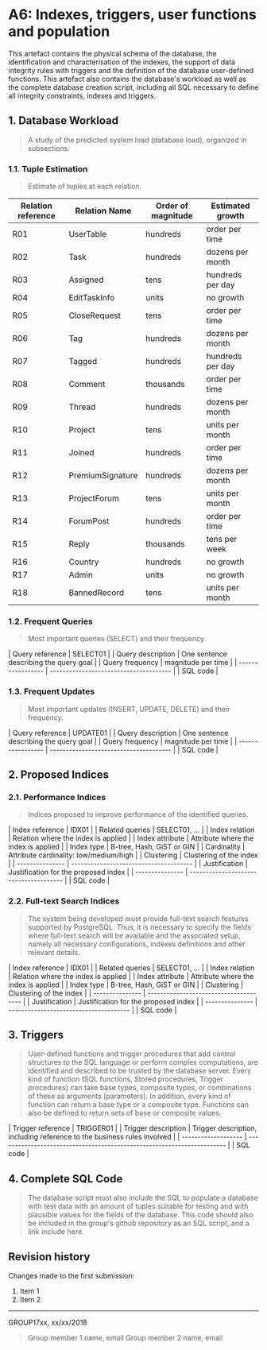 # A6: Indexes, triggers, user functions and population

This artefact contains the physical schema of the database, the identification and characterisation of the indexes, the support of data integrity rules with triggers and the definition of the database user-defined functions. This artefact also contains the database's workload as well as the complete database creation script, including all SQL necessary to define all integrity constraints, indexes and triggers.

## 1. Database Workload

> A study of the predicted system load (database load), organized in subsections.

### 1.1. Tuple Estimation

> Estimate of tuples at each relation.
<!-- Orders of magnitude units tens hundreds thousands  -->

| Relation reference | Relation Name    | Order of magnitude        | Estimated growth |
| ------------------ | ---------------- | ------------------------- | ---------------- |
| R01                | UserTable        | hundreds                  | order per time   |
| R02                | Task             | hundreds                  | dozens per month |
| R03                | Assigned         | tens                      | hundreds per day |
| R04                | EditTaskInfo     | units                     | no growth        |
| R05                | CloseRequest     | tens                      | order per time   |
| R06                | Tag              | hundreds                  | dozens per month |
| R07                | Tagged           | hundreds                  | hundreds per day |
| R08                | Comment          | thousands                 | order per time   |
| R09                | Thread           | hundreds                  | dozens per month |
| R10                | Project          | tens                      | units per month  |
| R11                | Joined           | hundreds                  | order per time   |
| R12                | PremiumSignature | hundreds                  | dozens per month |
| R13                | ProjectForum     | tens                      | units per month  |
| R14                | ForumPost        | hundreds                  | order per time   |
| R15                | Reply            | thousands                 | tens per week    |
| R16                | Country          | hundreds                  | no growth        |
| R17                | Admin            | units                     | no growth        |
| R18                | BannedRecord     | tens                      | units per month  |

### 1.2. Frequent Queries

> Most important queries (SELECT) and their frequency.

| Query reference   | SELECT01                               |
| Query description | One sentence describing the query goal |
| Query frequency   | magnitude per time                     |
| ----------------- | -------------------------------------- |
| SQL code                                                   |


### 1.3. Frequent Updates

> Most important updates (INSERT, UPDATE, DELETE) and their frequency.

| Query reference   | UPDATE01                               |
| Query description | One sentence describing the query goal |
| Query frequency   | magnitude per time                     |
| ----------------- | -------------------------------------- |
| SQL code                                                   |


## 2. Proposed Indices

### 2.1. Performance Indices

> Indices proposed to improve performance of the identified queries.

| Index reference | IDX01                                  |
| Related queries | SELECT01, ...                          |
| Index relation  | Relation where the index is applied    |
| Index attribute | Attribute where the index is applied   |
| Index type      | B-tree, Hash, GiST or GIN              |
| Cardinality     | Attribute cardinality: low/medium/high |
| Clustering      | Clustering of the index                |
| --------------- | -------------------------------------- |
| Justification   | Justification for the proposed index   |
| --------------- | -------------------------------------- |
| SQL code                                                 |


### 2.2. Full-text Search Indices

> The system being developed must provide full-text search features supported by PostgreSQL. Thus, it is necessary to specify the fields where full-text search will be available and the associated setup, namely all necessary configurations, indexes definitions and other relevant details.

| Index reference | IDX01                                  |
| Related queries | SELECT01, ...                          |
| Index relation  | Relation where the index is applied    |
| Index attribute | Attribute where the index is applied   |
| Index type      | B-tree, Hash, GiST or GIN              |
| Clustering      | Clustering of the index                |
| --------------- | -------------------------------------- |
| Justification   | Justification for the proposed index   |
| --------------- | -------------------------------------- |
| SQL code                                                 |


## 3. Triggers

> User-defined functions and trigger procedures that add control structures to the SQL language or perform complex computations, are identified and described to be trusted by the database server. Every kind of function (SQL functions, Stored procedures, Trigger procedures) can take base types, composite types, or combinations of these as arguments (parameters). In addition, every kind of function can return a base type or a composite type. Functions can also be defined to return sets of base or composite values.

| Trigger reference   | TRIGGER01                                                               |
| Trigger description | Trigger description, including reference to the business rules involved |
| ------------------- | ----------------------------------------------------------------------- |
| SQL code                                                                                      |


## 4. Complete SQL Code

> The database script must also include the SQL to populate a database with test data with an amount of tuples suitable for testing and with plausible values for the fields of the database.
> This code should also be included in the group's github repository as an SQL script, and a link include here.


## Revision history

Changes made to the first submission:
1. Item 1
1. Item 2

***

GROUP17xx, xx/xx/2018

> Group member 1 name, email
> Group member 2 name, email
